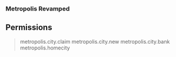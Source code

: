 ### Metropolis Revamped

## Permissions
> metropolis.city.claim
> metropolis.city.new
> metropolis.city.bank
> metropolis.homecity


